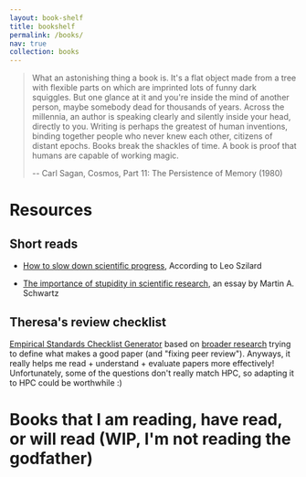 ```yaml
---
layout: book-shelf
title: bookshelf
permalink: /books/
nav: true
collection: books
---
```


> What an astonishing thing a book is. It's a flat object made from a tree with flexible parts on which are imprinted lots of funny dark squiggles. But one glance at it and you're inside the mind of another person, maybe somebody dead for thousands of years. Across the millennia, an author is speaking clearly and silently inside your head, directly to you. Writing is perhaps the greatest of human inventions, binding together people who never knew each other, citizens of distant epochs. Books break the shackles of time. A book is proof that humans are capable of working magic.
>
> -- Carl Sagan, Cosmos, Part 11: The Persistence of Memory (1980)

# Resources

## Short reads

- [How to slow down scientific progress](https://blog.rootsofprogress.org/szilard-on-slowing-science), According to Leo Szilard

- [The importance of stupidity in scientific research](https://journals.biologists.com/jcs/article/121/11/1771/30038/The-importance-of-stupidity-in-scientific-research), an essay by Martin A. Schwartz

## Theresa's review checklist

[Empirical Standards Checklist Generator](https://www2.sigsoft.org/EmpiricalStandards/tools/) based on [broader research](https://www2.sigsoft.org/EmpiricalStandards/about/) trying to define what makes a good paper (and "fixing peer review").
Anyways, it really helps me read + understand + evaluate papers more effectively!
Unfortunately, some of the questions don't really match HPC, so adapting it to HPC could be worthwhile :)

# Books that I am reading, have read, or will read (WIP, I'm not reading the godfather)
